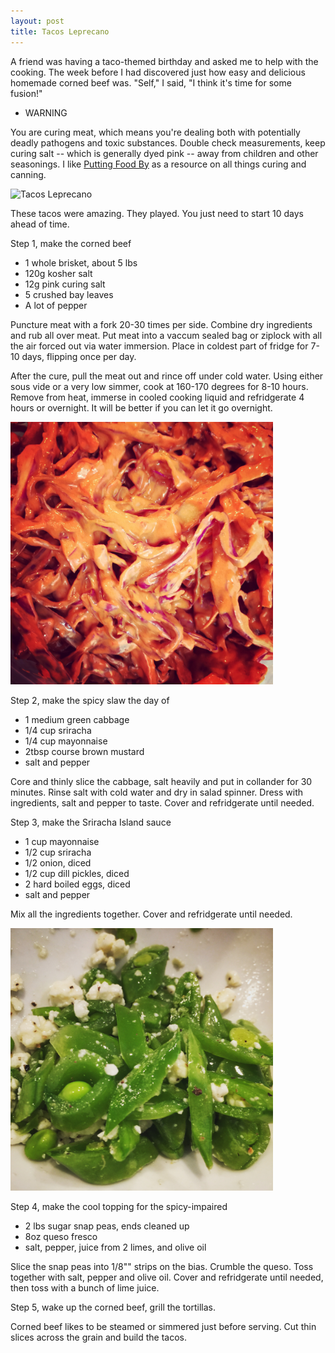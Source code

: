 ```yaml
---
layout: post
title: Tacos Leprecano
---
```

A friend was having a taco-themed birthday and asked me to help with the cooking. The week before I had discovered just how easy and delicious homemade corned beef was. "Self," I said, "I think it's time for some fusion!"

* WARNING

You are curing meat, which means you're dealing both with potentially deadly pathogens and toxic substances. Double check measurements, keep curing salt -- which is generally dyed pink -- away from children and other seasonings. I like [Putting Food By](http://smile.amazon.com/Putting-Food-Fifth-Ruth-Hertzberg/dp/0452296226/ref=sr_1_1?ie=UTF8&qid=1431873283&sr=8-1) as a resource on all things curing and canning.

<img src="/images/tacos.jpg" alt="Tacos Leprecano" style="width: 420px;"/>

These tacos were amazing. They played. You just need to start 10 days ahead of time.

Step 1, make the corned beef

* 1 whole brisket, about 5 lbs
* 120g kosher salt
* 12g pink curing salt   
* 5 crushed bay leaves
* A lot of pepper

Puncture meat with a fork 20-30 times per side. Combine dry ingredients and rub all over meat. Put meat into a vaccum sealed bag or ziplock with all the air forced out via water immersion. Place in coldest part of fridge for 7-10 days, flipping once per day.

After the cure, pull the meat out and rince off under cold water. Using either sous vide or a very low simmer, cook at 160-170 degrees for 8-10 hours. Remove from heat, immerse in cooled cooking liquid and refridgerate 4 hours or overnight. It will be better if you can let it go overnight.

<img src="/images/spicy-slaw.jpg" alt="Spicy Slaw" style="width: 420px;"/>

Step 2, make the spicy slaw the day of

* 1 medium green cabbage
* 1/4 cup sriracha
* 1/4 cup mayonnaise
* 2tbsp course brown mustard
* salt and pepper

Core and thinly slice the cabbage, salt heavily and put in collander for 30 minutes. Rinse salt with cold water and dry in salad spinner. Dress with ingredients, salt and pepper to taste. Cover and refridgerate until needed.

Step 3, make the Sriracha Island sauce

* 1 cup mayonnaise
* 1/2 cup sriracha
* 1/2 onion, diced
* 1/2 cup dill pickles, diced
* 2 hard boiled eggs, diced
* salt and pepper

Mix all the ingredients together. Cover and refridgerate until needed.

<img src="/images/pea-slaw.jpg" alt="Pea Slaw" style="width: 420px;"/>

Step 4, make the cool topping for the spicy-impaired

* 2 lbs sugar snap peas, ends cleaned up
* 8oz queso fresco
* salt, pepper, juice from 2 limes, and olive oil

Slice the snap peas into 1/8"" strips on the bias. Crumble the queso. Toss together with salt, pepper and olive oil. Cover and refridgerate until needed, then toss with a bunch of lime juice.

Step 5, wake up the corned beef, grill the tortillas.

Corned beef likes to be steamed or simmered just before serving. Cut thin slices across the grain and build the tacos.

